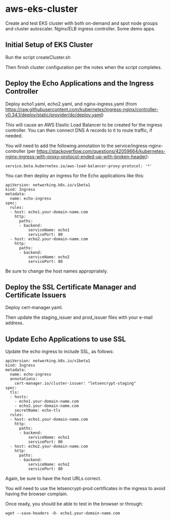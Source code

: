 # aws-eks-cluster
Create and test EKS cluster with both on-demand and spot node groups and cluster autoscaler. Nginx/ELB ingress controller. Some demo apps.

## Initial Setup of EKS Cluster
Run the script createCluster.sh

Then finish cluster configuration per the notes when the script completes.

## Deploy the Echo Applications and the Ingress Controller
Deploy echo1.yaml, echo2.yaml, and nginx-ingress.yaml (from https://raw.githubusercontent.com/kubernetes/ingress-nginx/controller-v0.34.1/deploy/static/provider/do/deploy.yaml) 

This will cause an AWS Elastic Load Balancer to be created for the ingress controller. You can then connect DNS A records to it to route traffic, if needed.

You will need to add the following annotation to the service/ingress-nginx-controller (per https://stackoverflow.com/questions/42059664/kubernetes-nginx-ingress-with-proxy-protocol-ended-up-with-broken-header):
```
service.beta.kubernetes.io/aws-load-balancer-proxy-protocol: '*'
```

You can then deploy an ingress for the Echo applications like this:
```
apiVersion: networking.k8s.io/v1beta1
kind: Ingress
metadata:
  name: echo-ingress
spec:
  rules:
  - host: echo1.your-domain-name.com
    http:
      paths:
      - backend:
          serviceName: echo1
          servicePort: 80
  - host: echo2.your-domain-name.com
    http:
      paths:
      - backend:
          serviceName: echo2
          servicePort: 80
```

Be sure to change the host names appropriately.

## Deploy the SSL Certificate Manager and Certificate Issuers
Deploy cert-manager.yaml.

Then update the staging_issuer and prod_issuer files with your e-mail address.

## Update Echo Applications to use SSL
Update the echo ingress to include SSL, as follows:

```
apiVersion: networking.k8s.io/v1beta1
kind: Ingress
metadata:
  name: echo-ingress
  annotations:
    cert-manager.io/cluster-issuer: "letsencrypt-staging"
spec:
  tls:
  - hosts:
    - echo1.your-domain-name.com
    - echo2.your-domain-name.com
    secretName: echo-tls
  rules:
  - host: echo1.your-domain-name.com
    http:
      paths:
      - backend:
          serviceName: echo1
          servicePort: 80
  - host: echo2.your-domain-name.com
    http:
      paths:
      - backend:
          serviceName: echo2
          servicePort: 80
```

Again, be sure to have the host URLs correct.

You will need to use the letsencrypt-prod certificates in the ingress to avoid having the browser complain.

Once ready, you should be able to test in the browser or through:
```
wget --save-headers -O- echo1.your-domain-name.com
```


